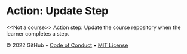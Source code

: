 # Action: Update Step

&lt;&lt;Not a course>> Action step: Update the course repository when the learner completes a step.

&copy; 2022 GitHub &bull; [Code of Conduct](https://www.contributor-covenant.org/version/2/1/code_of_conduct/code_of_conduct.md) &bull; [MIT License](LICENSE)
